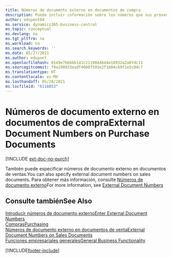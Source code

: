 ```yaml
---
title: Números de documento externo en documentos de compra
description: Puede incluir información sobre los números que sus proveedores asignan a los documentos que le envían mediante el campo N.º documento externo o el campo Su referencia. Conozca la diferencia entre los dos campos aquí.
author: edupont04
ms.service: dynamics365-business-central
ms.topic: conceptual
ms.devlang: na
ms.tgt_pltfrm: na
ms.workload: na
ms.search.keywords: ''
ms.date: 05/27/2021
ms.author: edupont
ms.openlocfilehash: 0149e7b66bb141c2119844b44e18932a2a07dc11
ms.sourcegitcommit: f9a190933eadf4608f591e2f1b04c69f1e5c0dc7
ms.translationtype: HT
ms.contentlocale: es-MX
ms.lasthandoff: 05/28/2021
ms.locfileid: "6116053"
---
```

# <a name="external-document-numbers-on-purchase-documents"></a><span data-ttu-id="b9194-104">Números de documento externo en documentos de compra</span><span class="sxs-lookup"><span data-stu-id="b9194-104">External Document Numbers on Purchase Documents</span></span>

[!INCLUDE [ext-doc-no-purch](includes/ext-doc-no-purch.md)]

<span data-ttu-id="b9194-105">También puede especificar números de documento externo en documentos de ventas.</span><span class="sxs-lookup"><span data-stu-id="b9194-105">You can also specify external document numbers on sales documents.</span></span> <span data-ttu-id="b9194-106">Para obtener más información, consulte [Números de documento externo](sales-how-invoice-sales.md#external-document-numbers)</span><span class="sxs-lookup"><span data-stu-id="b9194-106">For more information, see [External Document Numbers](sales-how-invoice-sales.md#external-document-numbers)</span></span>

## <a name="see-also"></a><span data-ttu-id="b9194-107">Consulte también</span><span class="sxs-lookup"><span data-stu-id="b9194-107">See Also</span></span>

[<span data-ttu-id="b9194-108">Introducir números de documento externo</span><span class="sxs-lookup"><span data-stu-id="b9194-108">Enter External Document Numbers</span></span>](across-enter-external-document-numbers.md)  
[<span data-ttu-id="b9194-109">Compras</span><span class="sxs-lookup"><span data-stu-id="b9194-109">Purchasing</span></span>](purchasing-manage-purchasing.md)  
[<span data-ttu-id="b9194-110">Números de documento externo en documentos de venta</span><span class="sxs-lookup"><span data-stu-id="b9194-110">External Document Numbers on Sales Documents</span></span>](sales-how-invoice-sales.md#external-document-numbers)  
[<span data-ttu-id="b9194-111">Funciones empresariales generales</span><span class="sxs-lookup"><span data-stu-id="b9194-111">General Business Functionality</span></span>](ui-across-business-areas.md)  

[!INCLUDE[footer-include](includes/footer-banner.md)]
